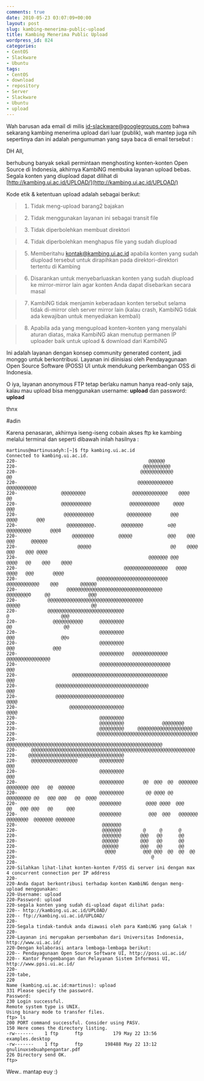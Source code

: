 ```yaml
---
comments: true
date: 2010-05-23 03:07:09+00:00
layout: post
slug: kambing-menerima-public-upload
title: Kambing Menerima Public Upload
wordpress_id: 824
categories:
- CentOS
- Slackware
- Ubuntu
tags:
- CentOS
- download
- repository
- Server
- Slackware
- Ubuntu
- upload
---
```


Wah barusan ada email di milis [id-slackware@googlegroups.com](mailto:id-slackware@googlegroups.com) bahwa sekarang kambing menerima upload dari luar (publik), wah mantep juga nih sepertinya dan ini adalah pengumuman yang saya baca di email tersebut :


> 
DH All,

berhubung banyak sekali permintaan menghosting konten-konten Open Source di Indonesia, akhirnya KambiNG membuka layanan upload bebas. Segala konten yang diupload dapat dilihat di [http://kambing.ui.ac.id/UPLOAD/](http://kambing.ui.ac.id/UPLOAD/)

Kode etik & ketentuan upload adalah sebagai berikut:

> 
> 

>   1. Tidak meng-upload barang2 bajakan
> 

>   2. Tidak menggunakan layanan ini sebagai transit file
> 

>   3. Tidak diperbolehkan membuat direktori
> 

>   4. Tidak diperbolehkan menghapus file yang sudah diupload
> 

>   5. Memberitahu [kontak@kambing.ui.ac.id](mailto:kontak@kambing.ui.ac.id) apabila konten yang sudah diupload tersebut untuk dirapihkan pada direktori-direktori tertentu di Kambing
> 

>   6. Disarankan untuk menyebarluaskan konten yang sudah diupload ke mirror-mirror lain agar konten Anda dapat disebarkan secara masal
> 

>   7. KambiNG tidak menjamin keberadaan konten tersebut selama tidak di-mirror oleh server mirror lain (kalau crash, KambiNG tidak ada kewajiban untuk
menyediakan kembali)
> 

>   8. Apabila ada yang mengupload konten-konten yang menyalahi aturan diatas, maka KambiNG akan menutup permanen IP uploader baik untuk upload & download
dari KambiNG
> 

<!-- more -->
Ini adalah layanan dengan konsep community generated content, jadi monggo untuk berkontribusi. Layanan ini diinisiasi oleh Pendayagunaan Open Source Software (POSS) UI untuk mendukung perkembangan OSS di Indonesia.

O iya, layanan anonymous FTP tetap berlaku namun hanya read-only saja, kalau mau upload bisa menggunakan username: **upload** dan password: **upload**

thnx

#adin




Karena penasaran, akhirnya iseng-iseng cobain akses ftp ke kambing melalui terminal dan seperti dibawah inilah hasilnya :

    
    
    martinus@martinusadyh:[~]$ ftp kambing.ui.ac.id
    Connected to kambing.ui.ac.id.
    220-                                                @@@@@@                                              
    220-                                              @@@@@@@@@@                                            
    220-                                             @@@@@@@@@@@@          @@                               
    220-                                            @@@@@@@@@@@@@     @@@@@@@@@@@                           
    220-                @@@@@@@@@                 @@@@@@@@@@@@@    @@@@           @@                        
    220-                @@@@@@@@@@@              @@@@@@@@@@@     @@@@              @@@                      
    220-                 @@@@@@@@@@@            @@@@@@@@@       @@@       @@@@       @@@                    
    220-                  @@@@@@@@@@.         @@@@@@@@         o@@     @@@@@@@@@       @@@8                 
    220-                    @@@@@@@@         @@@@@             @@@    @@@     @@@      @@@@@@               
    220-                      @@@@@                             @@    @@@@     @@@    @@@ @@@@              
    220-                                                @@@@@@@ @@@     @@@@   @@    @@@    @@@@            
    220-                                       @@@@@@@@@@@@@@@@   @@@@       @@@@   @@@       @@@@          
    220-                             @@@@@@@@@@@@@@@@@@@@@@@@@@    @@@@@@@@@@@@    @@@        @@@@@@        
    220-                  @@@@@@@@@@@@@@@@@@@@@@@@@@@@@@@@@@@        @@@@@@@@O     @@              @@@      
    220-           @@@@@@@@@@@@@@@@@@@@@@@@@@@@@@@@@@@                @@@@@                          @@     
    220-           @@@@@@@@@@@@@@@@@@@@@@@@@@@@                                  @                   @@@    
    220-             @@@@@@@@@@@      @@@@@@@@@                                  @@                   @@    
    220-                              @@@@@@@@@                                  @@@                 @@o    
    220-                              @@@@@@@@@                                   @@@              @@@      
    220-                              @@@@@@@@@   @@@@@@@@@@@@@                     @@@@@@@@@@@@@@@@        
    220-                              @@@@@@@@@@@@@@@@@@@@@@@@@@                        @@@                 
    220-                    @@@@@@@@@@@@@@@@@@@@@@@@@@@@@@@@@@@                        @@@                  
    220-              @@@@@@@@@@@@@@@@@@@@@@@@@@@@@@@@@@                              @@@                   
    220-              @@@@@@@@@@@@@@@@@@@@@@@@@                                    @@@@                     
    220-                   @@@@@@@@@@@@@@@@@@@@                                 @@@@                        
    220-                              @@@@@@@@@                                                             
    220-                              @@@@@@@@@              @@@@@@@@                                       
    220-                              @@@@@@@@@     @@@@@@@@@@@@@@@@@@@@                                    
    220-                             @@@@@@@@@@@@@@@@@@@@@@@@@@@@@@@@@@@@@                                  
    220-          @@@@@@@@@@@@@@@@@@@@@@@@@@@@@@@@@@@@@@@@@@@@@@@@@@@@@@@@@                                 
    220-     @@@@@@@@@@@@@@@@@@@@@@@@@@@@@@@@@@@@@@@@@@@@@@@@@@@@@@@@@@@@                                   
    220-    @@@@@@@@@@@@@@@@@@@@@@@@@@@@@@@@@@@                                                             
    220-     @@@@@@@@@@@@@@@@@        @@@@@@@@@                                  @@@                        
    220-                              @@@@@@@@@                                  @@@                        
    220-                              @@@@@@@@@       @@  @@@  @@  @@@@@@@  @@@@@@@@ @@@   @@  @@@@@@       
    220-                              @@@@@@@@@        @@ @@@@ @@ @@@@@@@@@ @@   @@@ @@@   @@  @@@@         
    220-                              @@@@@@@@         @@@@ @@@@  @@@       @@   @@@ @@@   @@     @@@       
    220-                              @@@@@@@@          @@@  @@@   @@@@@@@  @@@@@@@@  @@@@@@@ @@@@@@@       
    220-                               @@@@@@@                                                              
    220-                               @@@@@@@        @     @      @                                        
    220-                               @@@@@@@       @@@   @@      @@                                       
    220-                               @@@@@@        @@@   @@      @@                                       
    220-                               @@@@@@        @@@   @@      @@                                       
    220-                                @@@@          @@@ @@@  @@  @@  @@                                   
    220-                                                 @                                                  
    220-
    220-Silahkan lihat-lihat konten-konten F/OSS di server ini dengan max 4 concurrent connection per IP address
    220-
    220-Anda dapat berkontribusi terhadap konten KambiNG dengan meng-upload menggunakan:
    220-Username: upload
    220-Password: upload
    220-segala konten yang sudah di-upload dapat dilihat pada:
    220-- http://kambing.ui.ac.id/UPLOAD/
    220-- ftp://kambing.ui.ac.id/UPLOAD/
    220-
    220-Segala tindak-tanduk anda diawasi oleh para KambiNG yang Galak !
    220-
    220-Layanan ini merupakan persembahan dari Universitas Indonesia, http://www.ui.ac.id/
    220-Dengan kolaborasi antara lembaga-lembaga berikut:
    220-- Pendayagunaan Open Source Software UI, http://poss.ui.ac.id/
    220-- Kantor Pengembangan dan Pelayanan Sistem Informasi UI, http://www.ppsi.ui.ac.id/
    220-
    220-tabe,
    220 
    Name (kambing.ui.ac.id:martinus): upload
    331 Please specify the password.
    Password:
    230 Login successful.
    Remote system type is UNIX.
    Using binary mode to transfer files.
    ftp> ls
    200 PORT command successful. Consider using PASV.
    150 Here comes the directory listing.
    -rw-------    1 ftp      ftp           179 May 22 13:56 examples.desktop
    -rw-------    1 ftp      ftp        198488 May 22 13:12 gnulinuxsebuahpengantar.pdf
    226 Directory send OK.
    ftp> 
    



Wew.. mantap euy :)

